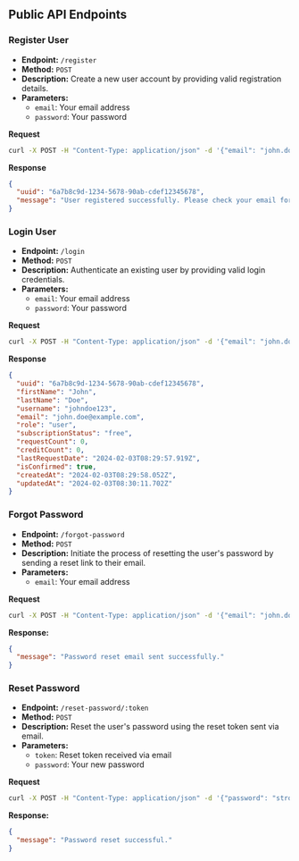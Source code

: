 ## Public API Endpoints

### Register User

- **Endpoint:** `/register`
- **Method:** `POST`
- **Description:** Create a new user account by providing valid registration details.
- **Parameters:**
  - `email`: Your email address
  - `password`: Your password

**Request**

```bash
curl -X POST -H "Content-Type: application/json" -d '{"email": "john.doe@example.com", "password": "strongPassword1"}' http://localhost:3000/register
```

**Response**

```json
{
  "uuid": "6a7b8c9d-1234-5678-90ab-cdef12345678",
  "message": "User registered successfully. Please check your email for activation."
}
```

### Login User

- **Endpoint:** `/login`
- **Method:** `POST`
- **Description:** Authenticate an existing user by providing valid login credentials.
- **Parameters:**
  - `email`: Your email address
  - `password`: Your password

**Request**

```bash
curl -X POST -H "Content-Type: application/json" -d '{"email": "john.doe@example.com", "password": "strongPassword1"}' http://localhost:3000/register
```

**Response**

```json
{
  "uuid": "6a7b8c9d-1234-5678-90ab-cdef12345678",
  "firstName": "John",
  "lastName": "Doe",
  "username": "johndoe123",
  "email": "john.doe@example.com",
  "role": "user",
  "subscriptionStatus": "free",
  "requestCount": 0,
  "creditCount": 0,
  "lastRequestDate": "2024-02-03T08:29:57.919Z",
  "isConfirmed": true,
  "createdAt": "2024-02-03T08:29:58.052Z",
  "updatedAt": "2024-02-03T08:30:11.702Z"
}
```

### Forgot Password

- **Endpoint:** `/forgot-password`
- **Method:** `POST`
- **Description:** Initiate the process of resetting the user's password by sending a reset link to their email.
- **Parameters:**
  - `email`: Your email address

**Request**

```bash
curl -X POST -H "Content-Type: application/json" -d '{"email": "john.doe@example.com"}' http://localhost:3000/forgot-password
```

**Response:**

```json
{
  "message": "Password reset email sent successfully."
}
```

### Reset Password

- **Endpoint:** `/reset-password/:token`
- **Method:** `POST`
- **Description:** Reset the user's password using the reset token sent via email.
- **Parameters:**
  - `token`: Reset token received via email
  - `password`: Your new password

**Request**

```bash
curl -X POST -H "Content-Type: application/json" -d '{"password": "strongPassword1"}' http://localhost:3000/reset-password/3c857304-3ca3-48d1-b1e7-6d5a41230106
```

**Response:**

```json
{
  "message": "Password reset successful."
}
```

